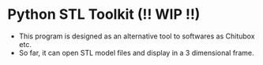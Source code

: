 # Python STL Toolkit (!! WIP !!)

- This program is designed as an alternative tool to softwares as Chitubox etc.
- So far, it can open STL model files and display in a 3 dimensional frame.
